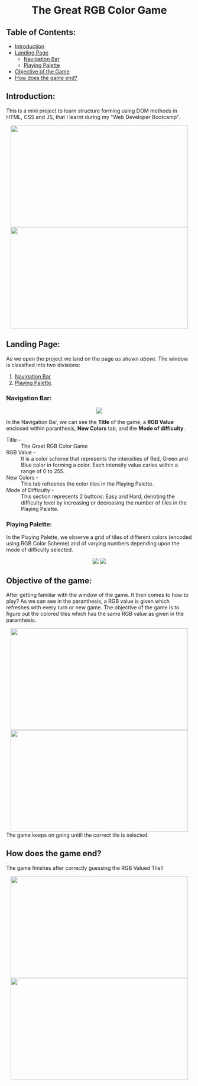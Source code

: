 <div align="center">

# The Great RGB Color Game
</div>


## Table of Contents:
- [Introduction](#Introduction)
- [Landing Page](#Landing-Page)
  - [Navigation Bar](#Navigation-Bar)
  - [Playing Palette](#Playing-Palette)
- [Objective of the Game](#Objective-of-the-game)
- [How does the game end?](#How-does-the-game-end)


## Introduction:
This is a mini project to learn structure forming using DOM methods in HTML, CSS and JS, that I learnt during my "Web Developer Bootcamp".
<div align="center">
  <img src="https://github.com/gauravbisht005/Color-Guessing-Game/blob/master/assets/Easy.JPG" height="275" width="480">
  <img src="https://github.com/gauravbisht005/Color-Guessing-Game/blob/master/assets/Hard.JPG" height="275" width="480">
</div>


## Landing Page:
As we open the project we land on the page *as shown above*.
The window is classified into two divisions:<br/> 
1. [Navigation Bar](#Navigation-Bar)
2. [Playing Palette](#Playing-Palette).


### Navigation Bar:
<div align="center">
  <img src="https://github.com/gauravbisht005/Color-Guessing-Game/blob/master/assets/Navigation Bar.JPG">
</div>

In the Navigation Bar, we can see the **Title** of the game, a **RGB Value** enclosed within paranthesis, **New Colors** tab, and the **Mode of difficulty**.
<dl>
  <dt>Title -</dt>
  <dd>The Great RGB Color Game</dd>
  <dt>RGB Value -</dt>
  <dd>It is a color scheme that represents the intensities of Red, Green and Blue color in forming a color. Each intensity value caries within a range of 0 to 255.</dd>
  <dt>New Colors -</dt>
  <dd>This tab refreshes the color tiles in the Playing Palette.</dd>
  <dt>Mode of Difficulty -</dt>
  <dd>This section represents 2 buttons: Easy and Hard, denoting the difficulty level by increasing or decreasing the number of tiles in the Playing Palette.</dd>
</dl>


### Playing Palette:
In the Playing Palette, we observe a grid of tiles of different colors (encoded using RGB Color Scheme) and of varying numbers depending upon the mode of difficulty selected.
<div align="center">
  <img src="https://github.com/gauravbisht005/Color-Guessing-Game/blob/master/assets/Playing Palette (Easy).JPG">
  <img src="https://github.com/gauravbisht005/Color-Guessing-Game/blob/master/assets/Playing Palette (Hard).JPG">
</div>


## Objective of the game:
After getting familiar with the window of the game. It then comes to how to play? As we can see in the paranthesis, a RGB value is given which refreshes with every turn or new game. The objective of the game is to figure out the colored tiles which has the same RGB value as given in the paranthesis.
<div align="center">
  <img src="https://github.com/gauravbisht005/Color-Guessing-Game/blob/master/assets/Easy(TryAgain).JPG" height="275" width="480">
  <img src="https://github.com/gauravbisht005/Color-Guessing-Game/blob/master/assets/Hard(TryAgain).JPG" height="275" width="480">
</div>
The game keeps on going untill the correct tile is selected.


## How does the game end?
The game finishes after correctly guessing the RGB Valued Tile!!
<div align="center">
  <img src="https://github.com/gauravbisht005/Color-Guessing-Game/blob/master/assets/Easy(Correct).JPG" height="275" width="480">
  <img src="https://github.com/gauravbisht005/Color-Guessing-Game/blob/master/assets/Hard(Correct).JPG" height="275" width="480">
</div>
